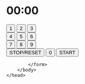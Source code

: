 <!DOCTYPE html>
<html>
    <head>
        <title>タイマー</title>
        <meta name="description" content="タイマーアプリ">
        <meta charset="utf-8">
        <body>
            <h1><span id="the timer">00:00</span></h1>
            <form>
                <input type="button" id="number1" value="1">
                <input type="button" id="number2" value="2">
                <input type="button" id="number3" value="3"><br>
                <input type="button" id="number4" value="4">
                <input type="button" id="number5" value="5">
                <input type="button" id="number6" value="6"><br>
                <input type="button" id="number7" value="7">
                <input type="button" id="number8" value="8">
                <input type="button" id="number9" value="9"><br>
                <input type="button" id="stopresetBtn" value="STOP/RESET">
                <input type="button" id="number0" value="0">
                <input type="button" id="startBtn" value="START">
                
            </form>
        </body>
    </head>
       